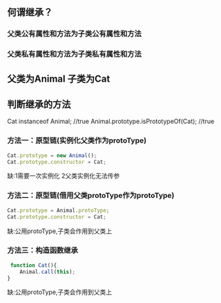 ## 何谓继承？
### 父类公有属性和方法为子类公有属性和方法
### 父类私有属性和方法为子类私有属性和方法

## 父类为Animal 子类为Cat

## 判断继承的方法
Cat instanceof Animal;     //true
Animal.prototype.isPrototypeOf(Cat);    //true

  
  ### 方法一：原型链(实例化父类作为protoType)

```javaScript
Cat.prototype = new Animal();
Cat.prototype.constructor = Cat;
```
缺:1需要一次实例化  2父类实例化无法传参
  
  ### 方法二：原型链(借用父类protoType作为protoType)

```javaScript
Cat.prototype = Animal.protoType;
Cat.prototype.constructor = Cat;
```
缺:公用protoType,子类会作用到父类上

  ### 方法三：构造函数继承

```javaScript
 function Cat(){  
    Animal.call(this);
}
```
缺:公用protoType,子类会作用到父类上


